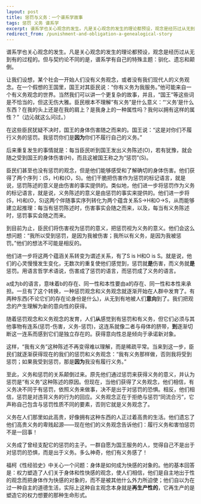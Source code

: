 ```yaml
---
layout: post
title: 惩罚与义务：一个谱系学故事
tags: 惩罚 义务 谱系学
excerpt: 谱系学也关心观念的发生。凡是关心观念的发生的理论都预设，观念是经历过从无到有的过程的。但与契约论不同的是，谱系学有自己的特殊主题：驯化、遗忘和颠倒。
redirect_from: /punishment-and-obligation-a-genealogical-story
---
```


谱系学也关心观念的发生。凡是关心观念的发生的理论都预设，观念是经历过从无到有的过程的。但与契约论不同的是，谱系学有自己的特殊主题：驯化、遗忘和颠倒。

让我们设想，某个社会一开始人们没有义务观念，或者没有我们现代人的义务观念。在一个假想的王国里，国王对其臣民说：“你有义务为我服务。”他可能来自一个有义务观念的世界。当然我们可以讲一个更复杂的故事，并且，“国王”等这些词是不恰当的，但这无伤大雅。臣民根本不理解“有义务”是什么意义：“‘义务’是什么东西？在我的头上还是在我的肩上？是我身上的一种属性吗？我何以拥有这样的属性？”（边沁就这么问过。）

在这些臣民犹疑不决时，国王的身体伤害随之而来的。国王说：“这是对你们不履行义务的惩罚。我惩罚你们是**因为**你们不履行自己的义务。”

后来重复发生的事情就是：每当臣民听到国王发出义务陈述(O)，若有犹豫，就会随之受到国王的身体伤害(H)，而且这被国王称之为“惩罚”(S)。

臣民们甚至也没有惩罚的观念，但是他们能够感受和了解确切的身体伤害。他们获得了两个序列：(S，H)和(O，S)。他们干脆把伤害作为惩罚的标记语言，就是说，惩罚陈述的意义是由伤害的事实提供的。类似地，他们进一步将惩罚作为义务的标记语言，就是说，义务陈述的意义是由惩罚的事实来提供的。他们进一步将(S，H)和(O，S)这两个伴随事实序列转化为两个蕴含关系S→H和O→S，从而能够建立起推理：每当有惩罚陈述时，伤害事实会随之而来，以及，每当有义务陈述时，惩罚事实会随之而来。

到目前为止，臣民们将伤害视为惩罚的意义，把惩罚视为义务的意义。他们会这么想问题：“我所以受到惩罚，是因为我被伤害；我所以有义务，是因为我被惩罚。”他们的想法不可能是相反的。

他们进一步将这两个蕴涵关系转变为谓述关系，有了S is H和O is S。就是说，他们的心灵慢慢发生变化，无数次的重复使他们感觉到，惩罚就**是**伤害，而义务就**是**惩罚。用语言哲学术语说，伤害成了惩罚的语言，而惩罚成了义务的语言。

a成为b的语言，意味着b的存在、同一性和本性要由a的存在、同一性和本性来承担。一旦有了这个转换，一种惩罚观念和义务观念就逐渐开始在人群中发育了。有两种东西(不论它们的存在论身份是什么)，从无到有地被人们**意向**到了。我们把观念的产生理解为新的意向性的获得。

随着惩罚观念和义务观念的发育，人们**从**感觉到有惩罚和有义务，但它们必须与其他事物有连系(惩罚-伤害，义务-惩罚)，这连系就像二者与母体的脐带，**到**逐渐切断这一连系而感到它们是独立存在的。获得意向性总是倾向于承诺新对象。

这样，“我有义务”这种陈述不再变得难以理解，而是稀疏平常。当来到这一步，臣民们就逐渐获得现在的我们的惩罚和义务观念：“我有义务那样做，否则我将受到惩罚；如果我受到惩罚，那是**因为**我没有履行义务。”

至此，义务和惩罚的关系颠倒过来。原先他们通过惩罚来获得义务的意义，并认为惩罚是“有义务”这种陈述的原因。但现在，当他们获得了义务观念，他们相信，有义务决不同于有惩罚，依照义务来做事，决不是出于对惩罚的恐惧。相反，他们相信，惩罚是对违背义务的行为的回应。义务观念正在于拒绝与惩罚“同流合污”，它声称自己包含与惩罚性质不同的要素，否则它就是义务观念了。

义务在人们那里如此高贵，好像拥有这种东西的人正过着高贵的生活。他们遗忘了他们高贵义务的卑贱起源——现在他们的义务观念告诉他们：履行义务和害怕惩罚不是一回事！

义务成了曾经支配它的惩罚的主子。一群自愿为国王服务的人，觉得自己不是出于对惩罚的恐惧，而是出于义务。多么神奇，他们有义务感了！

福柯《性经验史》中关心一个问题：身体是如何成为快感的对象的。他的基本回答是：权力塑造了人们关于身体和性快感的观念，使人们相信，他们是自主地出于性的观念而把身体作为快感的对象的，而不是被其他什么外力所迫使；他们自以为在过一种自主的道德生活，实际上这种自主观念本身就是**再生产性的**，它再生产的是塑造它的权力想要的那种生命形式。